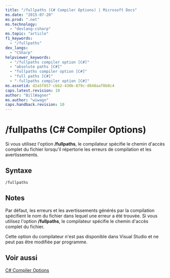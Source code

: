```yaml
---
title: "/fullpaths (C# Compiler Options) | Microsoft Docs"
ms.date: "2015-07-20"
ms.prod: ".net"
ms.technology: 
  - "devlang-csharp"
ms.topic: "article"
f1_keywords: 
  - "/fullpaths"
dev_langs: 
  - "CSharp"
helpviewer_keywords: 
  - "/fullpaths compiler option [C#]"
  - "absolute paths [C#]"
  - "fullpaths compiler option [C#]"
  - "full paths [C#]"
  - "-fullpaths compiler option [C#]"
ms.assetid: d2a5f857-cbb2-430b-879c-d648aaf0b8c4
caps.latest.revision: 10
author: "BillWagner"
ms.author: "wiwagn"
caps.handback.revision: 10
---
```

# /fullpaths (C# Compiler Options)
Si vous utilisez l'option **\/fullpaths**, le compilateur spécifie le chemin d'accès complet du fichier lorsqu'il répertorie les erreurs de compilation et les avertissements.  
  
## Syntaxe  
  
```  
/fullpaths  
```  
  
## Notes  
 Par défaut, les erreurs et les avertissements générés par la compilation spécifient le nom du fichier dans lequel une erreur a été trouvée.  Si vous utilisez l'option **\/fullpaths**, le compilateur spécifie le chemin d'accès complet du fichier.  
  
 Cette option du compilateur n'est pas disponible dans Visual Studio et ne peut pas être modifiée par programme.  
  
## Voir aussi  
 [C\# Compiler Options](../../../csharp/language-reference/compiler-options/index.md)